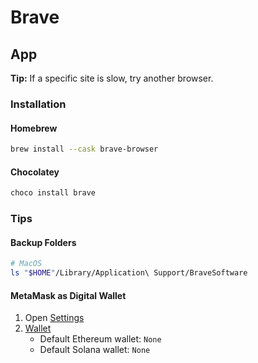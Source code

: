 # Brave

<!--
brave://settings/?search=Use+hardware+acceleration+when+available
System -> Use hardware acceleration when available
-->

<!--
brave://discards
brave://flags
-->

## App

**Tip:** If a specific site is slow, try another browser.

### Installation

#### Homebrew

```sh
brew install --cask brave-browser
```

#### Chocolatey

```sh
choco install brave
```

### Tips

#### Backup Folders

```sh
# MacOS
ls "$HOME"/Library/Application\ Support/BraveSoftware
```

<!--
# Windows
C:\Users\<username>\AppData\Local\BraveSoftware
-->

#### MetaMask as Digital Wallet

1. Open [Settings](brave://settings/)
2. [Wallet](brave://settings/wallet)
   - Default Ethereum wallet: `None`
   - Default Solana wallet: `None`
